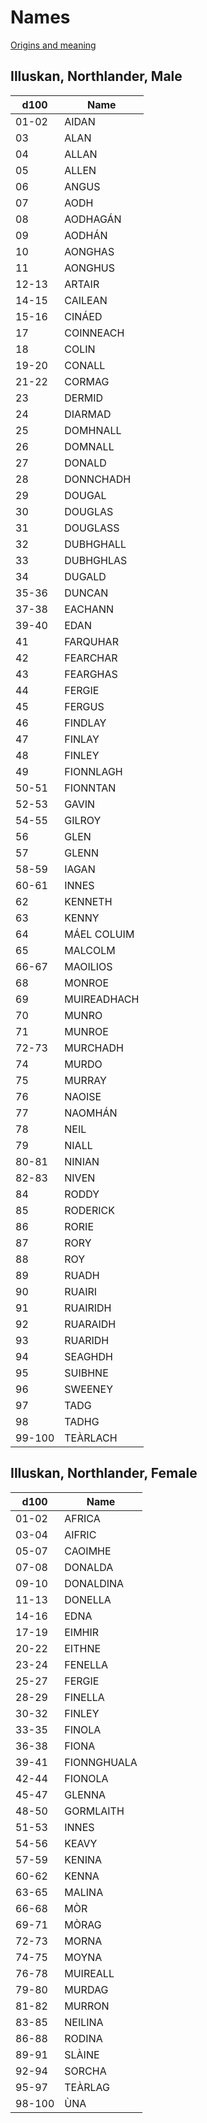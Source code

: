 # Names

 [Origins and meaning](https://www.behindthename.com/names/usage/scottish/origin/celtic)

## Illuskan, Northlander, Male

d100 | Name
-|-
01-02|AIDAN
03|ALAN
04|ALLAN
05|ALLEN
06|ANGUS
07|AODH
08|AODHAGÁN
09|AODHÁN
10|AONGHAS
11|AONGHUS
12-13|ARTAIR
14-15|CAILEAN
15-16|CINÁED
17|COINNEACH
18|COLIN
19-20|CONALL
21-22|CORMAG
23|DERMID
24|DIARMAD
25|DOMHNALL
26|DOMNALL
27|DONALD
28|DONNCHADH
29|DOUGAL
30|DOUGLAS
31|DOUGLASS
32|DUBHGHALL
33|DUBHGHLAS
34|DUGALD
35-36|DUNCAN
37-38|EACHANN
39-40|EDAN
41|FARQUHAR
42|FEARCHAR
43|FEARGHAS
44|FERGIE
45|FERGUS
46|FINDLAY
47|FINLAY
48|FINLEY
49|FIONNLAGH
50-51|FIONNTAN
52-53|GAVIN
54-55|GILROY
56|GLEN
57|GLENN
58-59|IAGAN
60-61|INNES
62|KENNETH
63|KENNY
64|MÁEL COLUIM
65|MALCOLM
66-67|MAOILIOS
68|MONROE
69|MUIREADHACH
70|MUNRO
71|MUNROE
72-73|MURCHADH
74|MURDO
75|MURRAY
76|NAOISE
77|NAOMHÁN
78|NEIL
79|NIALL
80-81|NINIAN
82-83|NIVEN
84|RODDY
85|RODERICK
86|RORIE
87|RORY
88|ROY
89|RUADH
90|RUAIRI
91|RUAIRIDH
92|RUARAIDH
93|RUARIDH
94|SEAGHDH
95|SUIBHNE
96|SWEENEY
97|TADG
98|TADHG
99-100|TEÀRLACH

## Illuskan, Northlander, Female

d100 | Name
-|-
01-02|AFRICA
03-04|AIFRIC
05-07|CAOIMHE
07-08|DONALDA
09-10|DONALDINA
11-13|DONELLA
14-16|EDNA
17-19|EIMHIR
20-22|EITHNE
23-24|FENELLA
25-27|FERGIE
28-29|FINELLA
30-32|FINLEY
33-35|FINOLA
36-38|FIONA
39-41|FIONNGHUALA
42-44|FIONOLA
45-47|GLENNA
48-50|GORMLAITH
51-53|INNES
54-56|KEAVY
57-59|KENINA
60-62|KENNA
63-65|MALINA
66-68|MÒR
69-71|MÒRAG
72-73|MORNA
74-75|MOYNA
76-78|MUIREALL
79-80|MURDAG
81-82|MURRON
83-85|NEILINA
86-88|RODINA
89-91|SLÀINE
92-94|SORCHA
95-97|TEÀRLAG
98-100|ÙNA

